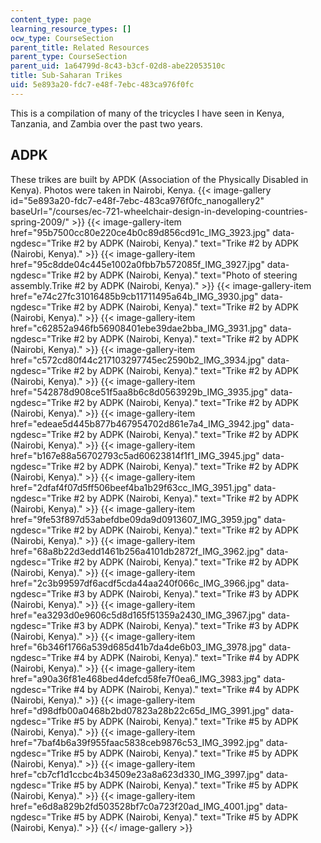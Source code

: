 ```yaml
---
content_type: page
learning_resource_types: []
ocw_type: CourseSection
parent_title: Related Resources
parent_type: CourseSection
parent_uid: 1a64799d-8c43-b3cf-02d8-abe22053510c
title: Sub-Saharan Trikes
uid: 5e893a20-fdc7-e48f-7ebc-483ca976f0fc
---
```


This is a compilation of many of the tricycles I have seen in Kenya, Tanzania, and Zambia over the past two years.

ADPK
----

These trikes are built by APDK (Association of the Physically Disabled in Kenya). Photos were taken in Nairobi, Kenya.
{{< image-gallery id="5e893a20-fdc7-e48f-7ebc-483ca976f0fc_nanogallery2" baseUrl="/courses/ec-721-wheelchair-design-in-developing-countries-spring-2009/" >}}
{{< image-gallery-item href="95b7500cc80e220ce4b0c89d856cd91c_IMG_3923.jpg" data-ngdesc="Trike #2 by ADPK (Nairobi, Kenya)." text="Trike #2 by ADPK (Nairobi, Kenya)." >}}
{{< image-gallery-item href="95c8dde04c445e1002a0fbb7b572085f_IMG_3927.jpg" data-ngdesc="Trike #2 by ADPK (Nairobi, Kenya)." text="Photo of steering assembly.Trike #2 by ADPK (Nairobi, Kenya)." >}}
{{< image-gallery-item href="e74c27fc31016485b9cb11711495a64b_IMG_3930.jpg" data-ngdesc="Trike #2 by ADPK (Nairobi, Kenya)." text="Trike #2 by ADPK (Nairobi, Kenya)." >}}
{{< image-gallery-item href="c62852a946fb56908401ebe39dae2bba_IMG_3931.jpg" data-ngdesc="Trike #2 by ADPK (Nairobi, Kenya)." text="Trike #2 by ADPK (Nairobi, Kenya)." >}}
{{< image-gallery-item href="c572cd80f44c217103297745ec2590b2_IMG_3934.jpg" data-ngdesc="Trike #2 by ADPK (Nairobi, Kenya)." text="Trike #2 by ADPK (Nairobi, Kenya)." >}}
{{< image-gallery-item href="542878d908ce51f5aa8b6c8d0563929b_IMG_3935.jpg" data-ngdesc="Trike #2 by ADPK (Nairobi, Kenya)." text="Trike #2 by ADPK (Nairobi, Kenya)." >}}
{{< image-gallery-item href="edeae5d445b877b467954702d861e7a4_IMG_3942.jpg" data-ngdesc="Trike #2 by ADPK (Nairobi, Kenya)." text="Trike #2 by ADPK (Nairobi, Kenya)." >}}
{{< image-gallery-item href="b167e88a56702793c5ad60623814f1f1_IMG_3945.jpg" data-ngdesc="Trike #2 by ADPK (Nairobi, Kenya)." text="Trike #2 by ADPK (Nairobi, Kenya)." >}}
{{< image-gallery-item href="2dfaf4f07d5ff506beef4ba1b29f63cc_IMG_3951.jpg" data-ngdesc="Trike #2 by ADPK (Nairobi, Kenya)." text="Trike #2 by ADPK (Nairobi, Kenya)." >}}
{{< image-gallery-item href="9fe53f897d53abefdbe09da9d0913607_IMG_3959.jpg" data-ngdesc="Trike #2 by ADPK (Nairobi, Kenya)." text="Trike #2 by ADPK (Nairobi, Kenya)." >}}
{{< image-gallery-item href="68a8b22d3edd1461b256a4101db2872f_IMG_3962.jpg" data-ngdesc="Trike #2 by ADPK (Nairobi, Kenya)." text="Trike #2 by ADPK (Nairobi, Kenya)." >}}
{{< image-gallery-item href="2c3b99597df6acdf5cda44aa240f066c_IMG_3966.jpg" data-ngdesc="Trike #3 by ADPK (Nairobi, Kenya)." text="Trike #3 by ADPK (Nairobi, Kenya)." >}}
{{< image-gallery-item href="ea3293d0e9606c5d8d165f51359a2430_IMG_3967.jpg" data-ngdesc="Trike #3 by ADPK (Nairobi, Kenya)." text="Trike #3 by ADPK (Nairobi, Kenya)." >}}
{{< image-gallery-item href="6b346f1766a539d685d41b7da4de6b03_IMG_3978.jpg" data-ngdesc="Trike #4 by ADPK (Nairobi, Kenya)." text="Trike #4 by ADPK (Nairobi, Kenya)." >}}
{{< image-gallery-item href="a90a36f81e468bed4defcd58fe7f0ea6_IMG_3983.jpg" data-ngdesc="Trike #4 by ADPK (Nairobi, Kenya)." text="Trike #4 by ADPK (Nairobi, Kenya)." >}}
{{< image-gallery-item href="d98dfb00a0468b2bd07823a28b22c65d_IMG_3991.jpg" data-ngdesc="Trike #5 by ADPK (Nairobi, Kenya)." text="Trike #5 by ADPK (Nairobi, Kenya)." >}}
{{< image-gallery-item href="7baf4b6a39f955faac5838ceb9876c53_IMG_3992.jpg" data-ngdesc="Trike #5 by ADPK (Nairobi, Kenya)." text="Trike #5 by ADPK (Nairobi, Kenya)." >}}
{{< image-gallery-item href="cb7cf1d1ccbc4b34509e23a8a623d330_IMG_3997.jpg" data-ngdesc="Trike #5 by ADPK (Nairobi, Kenya)." text="Trike #5 by ADPK (Nairobi, Kenya)." >}}
{{< image-gallery-item href="e6d8a829b2fd503528bf7c0a723f20ad_IMG_4001.jpg" data-ngdesc="Trike #5 by ADPK (Nairobi, Kenya)." text="Trike #5 by ADPK (Nairobi, Kenya)." >}}
{{</ image-gallery >}}